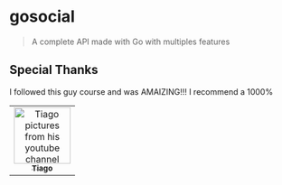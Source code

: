 # gosocial

> A complete API made with Go with multiples features

## Special Thanks

I followed this guy course and was AMAIZING!!!
I recommend a 1000%

<table>
  <tr>
    <td align="center">
      <a href="https://www.youtube.com/@TiagoTaquelim" title="Tiago youtube channel">
        <img src="https://yt3.googleusercontent.com/sCxFeQyojYoR9lF94-cscHFJE8A0wipZ0BpjFmzMgAUV4Almljq0cpzJqzQ2kKpRT1Wm7z3Aww=s160-c-k-c0x00ffffff-no-rj" width="100px;" alt="Tiago pictures from his youtube channel"/><br>
        <sub>
          <b>Tiago</b>
        </sub>
      </a>
    </td>
  </tr>
</table>
